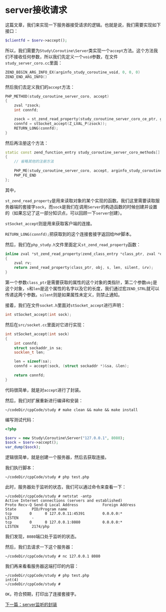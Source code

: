 # server接收请求

这篇文章，我们来实现一下服务器接受请求的逻辑。也就是说，我们需要实现如下接口：

```php
$clientfd = $serv->accept();
```

所以，我们需要为`Study\Coroutine\Server`类实现一个`accept`方法。这个方法我们不接收任何参数，所以我们先定义一个`void`参数，在文件`study_server_coro.cc`里面：

```cpp
ZEND_BEGIN_ARG_INFO_EX(arginfo_study_coroutine_void, 0, 0, 0)
ZEND_END_ARG_INFO()
```

然后我们去定义我们的`accept`方法：

```cpp
PHP_METHOD(study_coroutine_server_coro, accept)
{
    zval *zsock;
    int connfd;

    zsock = st_zend_read_property(study_coroutine_server_coro_ce_ptr, getThis(), ZEND_STRL("sock"), 0);
    connfd = stSocket_accept(Z_LVAL_P(zsock));
    RETURN_LONG(connfd);
}
```

然后再注册这个方法：

```cpp
static const zend_function_entry study_coroutine_server_coro_methods[] =
{
    // 省略其他的注册方法
  
    PHP_ME(study_coroutine_server_coro, accept, arginfo_study_coroutine_void, ZEND_ACC_PUBLIC)
    PHP_FE_END
};
```

其中，

`st_zend_read_property`是用来读取对象的某个实现的函数。我们这里需要读取服务器端的套接字`sock`，而`sock`是我们在调用`Server`的构造函数的时候创建并设置的（如果忘记了这一部分知识点，可以回顾一下`server`创建）。

`stSocket_accept`则是用来获取客户端的连接。

`RETURN_LONG(connfd);`把获取到的这个连接套接字返回给`PHP`脚本。

然后，我们在`php_study.h`文件里面定义`st_zend_read_property`函数：

```cpp
inline zval *st_zend_read_property(zend_class_entry *class_ptr, zval *obj, const char *s, int len, int silent)
{
    zval rv;
    return zend_read_property(class_ptr, obj, s, len, silent, &rv);
}
```

第一个参数`class_ptr`是需要获取的属性的这个对象的类指针，第二个参数`obj`是这个对象，`s`和`len`是这个属性的名字以及它的长度，我们通过宏`ZEND_STRL`就可以传递这两个参数。`silent`则是如果属性未定义，则禁止通知。

接着，我们在文件`socket.h`里面对`stSocket_accept`进行声明：

```cpp
int stSocket_accept(int sock);
```

然后在`src/socket.cc`里面对它进行实现：

```cpp
int stSocket_accept(int sock)
{
    int connfd;
    struct sockaddr_in sa;
    socklen_t len;

    len = sizeof(sa);
    connfd = accept(sock, (struct sockaddr *)&sa, &len);
    
    return connfd;
}
```

代码很简单，就是对`accept`进行了封装。

然后，我们对扩展重新进行编译和安装：

```shell
~/codeDir/cppCode/study # make clean && make && make install
```

编写测试代码：

```php
<?php

$serv = new Study\Coroutine\Server("127.0.0.1", 8080);
$sock = $serv->accept();
var_dump($sock);

```

逻辑很简单，就是创建一个服务器，然后去获取连接。

我们执行脚本：

```shell
~/codeDir/cppCode/study # php test.php 

```

此时，服务器处于监听的状态，我们可以通过命令来查看一下：

```shell
~/codeDir/cppCode/study # netstat -antp
Active Internet connections (servers and established)
Proto Recv-Q Send-Q Local Address           Foreign Address         State       PID/Program name    
tcp        0      0 127.0.0.11:45391        0.0.0.0:*               LISTEN      -
tcp        0      0 127.0.0.1:8080          0.0.0.0:*               LISTEN      2174/php
```

我们发现，`8080`端口处于监听的状态。

然后，我们去请求一下这个服务器：

```shell
~/codeDir/cppCode/study # nc 127.0.0.1 8080

```

我们再来看看服务器这端打印的内容：

```shell
~/codeDir/cppCode/study # php test.php 
int(4)
~/codeDir/cppCode/study # 
```

`OK`，符合预期，打印出了连接套接字。

[下一篇：server监听的封装](./《PHP扩展开发》-协程-server监听的封装.md)